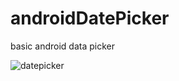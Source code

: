 # androidDatePicker
basic android data picker

![datepicker](https://user-images.githubusercontent.com/15268903/44617592-191a3780-a887-11e8-9686-c67a22156197.gif)

